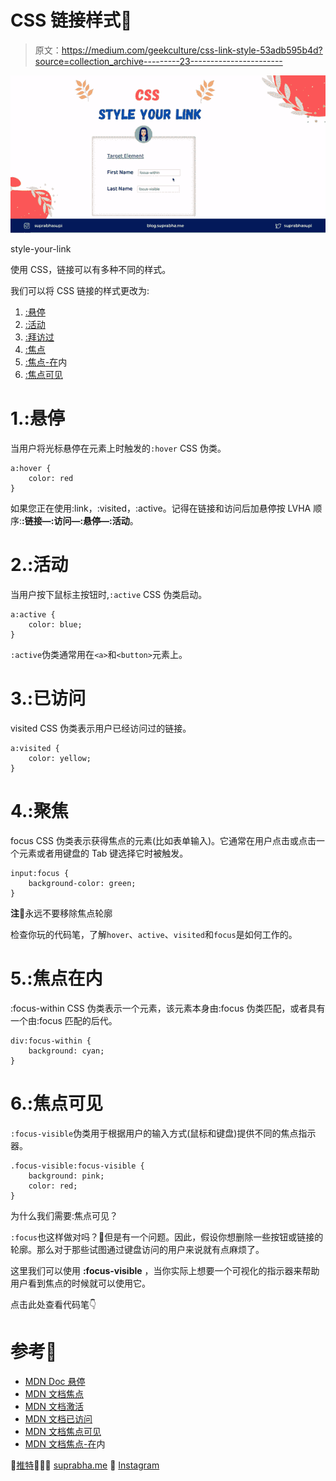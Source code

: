 # CSS 链接样式🎨

> 原文：<https://medium.com/geekculture/css-link-style-53adb595b4d?source=collection_archive---------23----------------------->

![](img/09e1008a00bac764cc8cff76362116bc.png)

style-your-link

使用 CSS，链接可以有多种不同的样式。

我们可以将 CSS 链接的样式更改为:

1.  [:悬停](https://dev.to/suprabhasupi/css-link-style-2nh2#hover)
2.  [:活动](https://dev.to/suprabhasupi/css-link-style-2nh2#active)
3.  [:拜访过](https://dev.to/suprabhasupi/css-link-style-2nh2#visited)
4.  [:焦点](https://dev.to/suprabhasupi/css-link-style-2nh2#focus)
5.  [:焦点-在](https://dev.to/suprabhasupi/css-link-style-2nh2#focus-within)内
6.  [:焦点可见](https://dev.to/suprabhasupi/css-link-style-2nh2#focus-visible)

# 1.:悬停

当用户将光标悬停在元素上时触发的`:hover` CSS 伪类。

```
a:hover {
    color: red
}
```

如果您正在使用:link，:visited，:active。记得在链接和访问后加悬停按 LVHA 顺序:**:链接—:访问—:悬停—:活动**。

# 2.:活动

当用户按下鼠标主按钮时,`:active` CSS 伪类启动。

```
a:active {
    color: blue;
}
```

`:active`伪类通常用在`<a>`和`<button>`元素上。

# 3.:已访问

visited CSS 伪类表示用户已经访问过的链接。

```
a:visited {
    color: yellow;
}
```

# 4.:聚焦

focus CSS 伪类表示获得焦点的元素(比如表单输入)。它通常在用户点击或点击一个元素或者用键盘的 Tab 键选择它时被触发。

```
input:focus {
    background-color: green;
}
```

**注**📝永远不要移除焦点轮廓

检查你玩的代码笔，了解`hover`、`active`、`visited`和`focus`是如何工作的。

# 5.:焦点在内

:focus-within CSS 伪类表示一个元素，该元素本身由:focus 伪类匹配，或者具有一个由:focus 匹配的后代。

```
div:focus-within {
    background: cyan;
}
```

# 6.:焦点可见

`:focus-visible`伪类用于根据用户的输入方式(鼠标和键盘)提供不同的焦点指示器。

```
.focus-visible:focus-visible {
    background: pink;
    color: red;
}
```

为什么我们需要:焦点可见？

`:focus`也这样做对吗？🤔但是有一个问题。因此，假设你想删除一些按钮或链接的轮廓。那么对于那些试图通过键盘访问的用户来说就有点麻烦了。

这里我们可以使用 **:focus-visible** ，当你实际上想要一个可视化的指示器来帮助用户看到焦点的时候就可以使用它。

点击此处查看代码笔👇

# 参考🧐

*   [MDN Doc 悬停](https://developer.mozilla.org/en-US/docs/Web/CSS/:hover)
*   [MDN 文档焦点](https://developer.mozilla.org/en-US/docs/Web/CSS/:focus)
*   [MDN 文档激活](https://developer.mozilla.org/en-US/docs/Web/CSS/:active)
*   [MDN 文档已访问](https://developer.mozilla.org/en-US/docs/Web/CSS/:visited)
*   [MDN 文档焦点可见](https://developer.mozilla.org/en-US/docs/Web/CSS/:focus-visible)
*   [MDN 文档焦点-在](https://developer.mozilla.org/en-US/docs/Web/CSS/:focus-within)内

🌟[推特](https://twitter.com/suprabhasupi)👩🏻‍💻 [suprabha.me](https://www.suprabha.me/) 🌟 [Instagram](https://www.instagram.com/suprabhasupi/)
